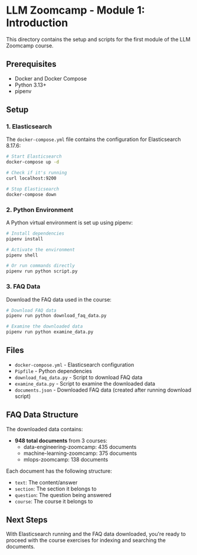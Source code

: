 # LLM Zoomcamp - Module 1: Introduction

This directory contains the setup and scripts for the first module of the LLM Zoomcamp course.

## Prerequisites

- Docker and Docker Compose
- Python 3.13+
- pipenv

## Setup

### 1. Elasticsearch

The `docker-compose.yml` file contains the configuration for Elasticsearch 8.17.6:

```bash
# Start Elasticsearch
docker-compose up -d

# Check if it's running
curl localhost:9200

# Stop Elasticsearch
docker-compose down
```

### 2. Python Environment

A Python virtual environment is set up using pipenv:

```bash
# Install dependencies
pipenv install

# Activate the environment
pipenv shell

# Or run commands directly
pipenv run python script.py
```

### 3. FAQ Data

Download the FAQ data used in the course:

```bash
# Download FAQ data
pipenv run python download_faq_data.py

# Examine the downloaded data
pipenv run python examine_data.py
```

## Files

- `docker-compose.yml` - Elasticsearch configuration
- `Pipfile` - Python dependencies
- `download_faq_data.py` - Script to download FAQ data
- `examine_data.py` - Script to examine the downloaded data
- `documents.json` - Downloaded FAQ data (created after running download script)

## FAQ Data Structure

The downloaded data contains:
- **948 total documents** from 3 courses:
  - data-engineering-zoomcamp: 435 documents
  - machine-learning-zoomcamp: 375 documents
  - mlops-zoomcamp: 138 documents

Each document has the following structure:
- `text`: The content/answer
- `section`: The section it belongs to
- `question`: The question being answered
- `course`: The course it belongs to

## Next Steps

With Elasticsearch running and the FAQ data downloaded, you're ready to proceed with the course exercises for indexing and searching the documents.

